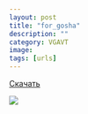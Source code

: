 ```yaml
---
layout: post
title: "for_gosha"
description: ""
category: VGAVT
image: 
tags: [urls]
---
```

[Скачать](http://sdrv.ms/1bn2wUv)

<img src="https://t9tozq.bn1302.livefilestore.com/y2mKmC6dBuOL4jCxTCufuaqEcfNGzcR-iGx3QJXb3Rx13vmWLNK-oiBFeY96XmcOeQTGDfBT-hlioriJ50NS_-PfeygTLs967dAjTx9-2PXE2QiotBKa6-VFFy_FkWJazOE/WP_20131121_021.jpg?psid=1"/>
